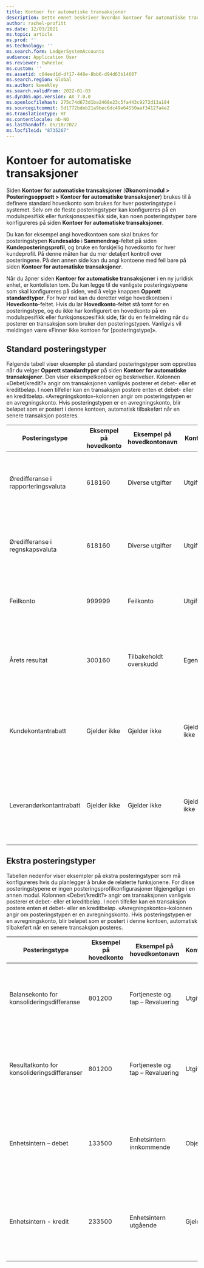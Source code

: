 ```yaml
---
title: Kontoer for automatiske transaksjoner
description: Dette emnet beskriver hvordan kontoer for automatiske transaksjoner brukes til postering gjennom Microsoft Dynamics 365, og gir eksempler for nøkkelkontoer for automatiske transaksjoner.
author: rachel-profitt
ms.date: 12/03/2021
ms.topic: article
ms.prod: ''
ms.technology: ''
ms.search.form: LedgerSystemAccounts
audience: Application User
ms.reviewer: twheeloc
ms.custom: ''
ms.assetid: c64eed1d-df17-448e-8bb6-d94d63b14607
ms.search.region: Global
ms.author: kweekley
ms.search.validFrom: 2022-01-03
ms.dyn365.ops.version: AX 7.0.0
ms.openlocfilehash: 275c74d673d1ba2468e23c5fa443c9272d13a184
ms.sourcegitcommit: 5d1772bdeb21a9bec6dc49e64550aaf34127a4e2
ms.translationtype: HT
ms.contentlocale: nb-NO
ms.lasthandoff: 05/10/2022
ms.locfileid: "8735267"
---
```

# <a name="accounts-for-automatic-transactions"></a>Kontoer for automatiske transaksjoner

Siden **Kontoer for automatiske transaksjoner** (**Økonomimodul &gt; Posteringsoppsett &gt; Kontoer for automatiske transaksjoner**) brukes til å definere standard hovedkonto som brukes for hver posteringstype i systemet. Selv om de fleste posteringstyper kan konfigureres på en modulspesifikk eller funksjonsspesifikk side, kan noen posteringstyper bare konfigureres på siden **Kontoer for automatiske transaksjoner**.

Du kan for eksempel angi hovedkontoen som skal brukes for posteringstypen **Kundesaldo** i **Sammendrag**-feltet på siden **Kundeposteringsprofil**, og bruke en forskjellig hovedkonto for hver kundeprofil. På denne måten har du mer detaljert kontroll over posteringene. På den annen side kan du angi kontoene med feil bare på siden **Kontoer for automatiske transaksjoner**.

Når du åpner siden **Kontoer for automatiske transaksjoner** i en ny juridisk enhet, er kontolisten tom. Du kan legge til de vanligste posteringstypene som skal konfigureres på siden, ved å velge knappen **Opprett standardtyper**. For hver rad kan du deretter velge hovedkontoen i **Hovedkonto**-feltet. Hvis du lar **Hovedkonto**-feltet stå tomt for en posteringstype, og du ikke har konfigurert en hovedkonto på en modulspesifikk eller funksjonsspesifikk side, får du en feilmelding når du posterer en transaksjon som bruker den posteringstypen. Vanligvis vil meldingen være «Finner ikke kontoen for \[posteringstype\]».

## <a name="default-posting-types"></a>Standard posteringstyper

Følgende tabell viser eksempler på standard posteringstyper som opprettes når du velger **Opprett standardtyper** på siden **Kontoer for automatiske transaksjoner**. Den viser eksempelkontoer og beskrivelser. Kolonnen «Debet/kredit?» angir om transaksjonen vanligvis posterer et debet- eller et kreditbeløp. I noen tilfeller kan en transaksjon postere enten et debet- eller en kreditbeløp. «Avregningskonto»-kolonnen angir om posteringstypen er en avregningskonto. Hvis posteringstypen er en avregningskonto, blir beløpet som er postert i denne kontoen, automatisk tilbakeført når en senere transaksjon posteres.

| Posteringstype | Eksempel på hovedkonto | Eksempel på hovedkontonavn | Kontotype | Debet/kredit? | Avregningskonto | Beskrivelse |
|--------------|----------------------|---------------------------|--------------|---------------|------------------|-------------|
| Øredifferanse i rapporteringsvaluta | 618160 | Diverse utgifter | Utgift | Begge | Nei | Denne posteringstypen brukes når det forekommer en øredifferanse når et transaksjonsbeløp i en utenlandsk valuta omregnes til rapporteringsvalutaen. |
| Øredifferanse i regnskapsvaluta | 618160 | Diverse utgifter | Utgift | Begge | Nei | Denne posteringstypen brukes når det forekommer en øredifferanse når et transaksjonsbeløp i en utenlandsk valuta omregnes til regnskapsvalutaen. |
| Feilkonto | 999999 | Feilkonto | Utgift | Begge | Nei | Denne posteringstypen brukes når det oppstår en feil i systemet. Kontoen bør valideres hver periode, og eventuelle feil må løses. |
| Årets resultat | 300160 | Tilbakeholdt overskudd | Egenkapital | Begge | Nei | Denne posteringstypen brukes når årsavsluttingsprosessen kjøres for å flytte balansen for kontoer av typen **Resultat** til hovedkontoen som er valgt for årsavslutningsresultatet. |
| Kundekontantrabatt | Gjelder ikke | Gjelder ikke | Gjelder ikke | Gjelder ikke | Nei | Posteringstypen som er definert på siden **Kontoer for automatiske transaksjoner**, brukes ikke. En hovedkonto er nødvendig når kontantrabatter konfigureres i Kunder.|
| Leverandørkontantrabatt | Gjelder ikke | Gjelder ikke | Gjelder ikke | Gjelder ikke | Nei | Posteringstypen som er definert på siden **Kontoer for automatiske transaksjoner**, brukes ikke. En hovedkonto er nødvendig når kontantrabatter konfigureres i Leverandører. |

## <a name="additional-posting-types"></a>Ekstra posteringstyper

Tabellen nedenfor viser eksempler på ekstra posteringstyper som må konfigureres hvis du planlegger å bruke de relaterte funksjonene. For disse posteringstypene er ingen posteringsprofilkonfigurasjoner tilgjengelige i en annen modul. Kolonnen «Debet/kredit?» angir om transaksjonen vanligvis posterer et debet- eller et kreditbeløp. I noen tilfeller kan en transaksjon postere enten et debet- eller en kreditbeløp. «Avregningskonto»-kolonnen angir om posteringstypen er en avregningskonto. Hvis posteringstypen er en avregningskonto, blir beløpet som er postert i denne kontoen, automatisk tilbakeført når en senere transaksjon posteres.

| Posteringstype | Eksempel på hovedkonto | Eksempel på hovedkontonavn | Kontotype | Debet/kredit? | Avregningskonto | Beskrivelse |
|--------------|----------------------|---------------------------|--------------|---------------|------------------|-------------|
| Balansekonto for konsolideringsdifferanse | 801200 | Fortjeneste og tap – Revaluering | Utgift | Begge | Nei | Denne posteringstypen brukes når du utfører en konsolidering som omfatter en valutarevaluering, og det oppstår øredifferanser under revalueringen. |
| Resultatkonto for konsolideringsdifferanser | 801200 | Fortjeneste og tap – Revaluering | Utgift | Begge | Nei | Denne posteringstypen brukes når du utfører en konsolidering som omfatter en valutarevaluering, og det oppstår øredifferanser under revalueringen. |
| Enhetsintern – debet | 133500 | Enhetsintern innkommende | Objekt | Debet | Nei | Denne posteringstypen brukes når du velger en balanseringsdimensjon på **Hovedbok**-siden, og dimensjonen ikke er i balanse i en transaksjon som er postert. |
| Enhetsintern - kredit | 233500 | Enhetsintern utgående | Gjeld | Kredit | Nei | Denne posteringstypen brukes når du velger en balanseringsdimensjon på **Hovedbok**-siden, og dimensjonen ikke er i balanse i en transaksjon som er postert. |
